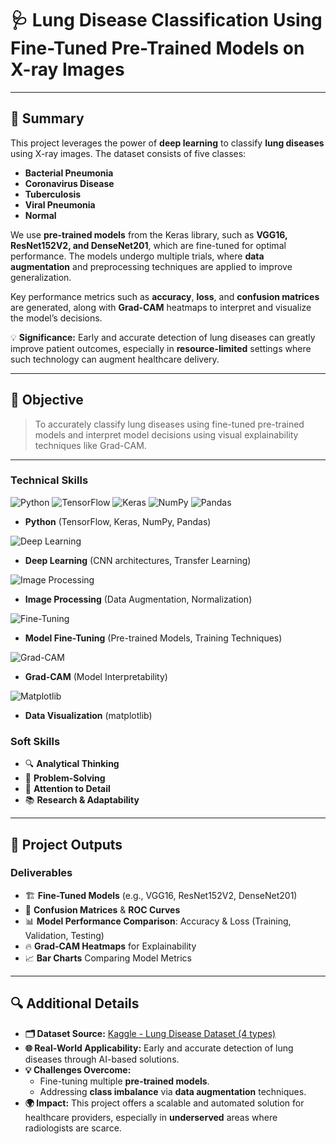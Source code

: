# 🩺 **Lung Disease Classification Using Fine-Tuned Pre-Trained Models on X-ray Images**

---

## 📜 **Summary**

This project leverages the power of **deep learning** to classify **lung diseases** using X-ray images. The dataset consists of five classes:

- **Bacterial Pneumonia**
- **Coronavirus Disease**
- **Tuberculosis**
- **Viral Pneumonia**
- **Normal**

We use **pre-trained models** from the Keras library, such as **VGG16, ResNet152V2, and DenseNet201**, which are fine-tuned for optimal performance. The models undergo multiple trials, where **data augmentation** and preprocessing techniques are applied to improve generalization.

Key performance metrics such as **accuracy**, **loss**, and **confusion matrices** are generated, along with **Grad-CAM** heatmaps to interpret and visualize the model’s decisions.

💡 **Significance:** Early and accurate detection of lung diseases can greatly improve patient outcomes, especially in **resource-limited** settings where such technology can augment healthcare delivery.

---

## 🎯 **Objective**
> To accurately classify lung diseases using fine-tuned pre-trained models and interpret model decisions using visual explainability techniques like Grad-CAM.

---
### **Technical Skills** 

![Python](https://img.shields.io/badge/-Python-3776AB?style=for-the-badge&logo=python&logoColor=white)
![TensorFlow](https://img.shields.io/badge/-TensorFlow-FF6F00?style=for-the-badge&logo=tensorflow&logoColor=white)
![Keras](https://img.shields.io/badge/-Keras-D00000?style=for-the-badge&logo=keras&logoColor=white)
![NumPy](https://img.shields.io/badge/-NumPy-013243?style=for-the-badge&logo=numpy&logoColor=white)
![Pandas](https://img.shields.io/badge/-Pandas-150458?style=for-the-badge&logo=pandas&logoColor=white)

- **Python** (TensorFlow, Keras, NumPy, Pandas)

![Deep Learning](https://img.shields.io/badge/-Deep%20Learning-FF6F00?style=for-the-badge&logo=deeplearning.ai&logoColor=white)
- **Deep Learning** (CNN architectures, Transfer Learning)

![Image Processing](https://img.shields.io/badge/-Image%20Processing-3498DB?style=for-the-badge&logo=opencv&logoColor=white)
- **Image Processing** (Data Augmentation, Normalization)

![Fine-Tuning](https://img.shields.io/badge/-Fine--Tuning-7D3C98?style=for-the-badge&logo=tensorflow&logoColor=white)
- **Model Fine-Tuning** (Pre-trained Models, Training Techniques)

![Grad-CAM](https://img.shields.io/badge/-Grad--CAM-FF4500?style=for-the-badge&logo=google&logoColor=white)
- **Grad-CAM** (Model Interpretability)

![Matplotlib](https://img.shields.io/badge/-Matplotlib-11557C?style=for-the-badge&logo=plotly&logoColor=white)
- **Data Visualization** (matplotlib)

### **Soft Skills**
- 🔍 **Analytical Thinking**
- 🧠 **Problem-Solving**
- 🎯 **Attention to Detail**
- 📚 **Research & Adaptability**
---

## 📝 **Project Outputs**

### **Deliverables**
- 🏗 **Fine-Tuned Models** (e.g., VGG16, ResNet152V2, DenseNet201)
- 🧮 **Confusion Matrices** & **ROC Curves**
- 📊 **Model Performance Comparison**: Accuracy & Loss (Training, Validation, Testing)
- 🔥 **Grad-CAM Heatmaps** for Explainability
- 📈 **Bar Charts** Comparing Model Metrics

---

## 🔍 **Additional Details**

- **🗂 Dataset Source:** [Kaggle - Lung Disease Dataset (4 types)](https://www.kaggle.com/)
- **🌐 Real-World Applicability:** Early and accurate detection of lung diseases through AI-based solutions.
- **💡 Challenges Overcome:**
  - Fine-tuning multiple **pre-trained models**.
  - Addressing **class imbalance** via **data augmentation** techniques.
- **🌍 Impact:** This project offers a scalable and automated solution for healthcare providers, especially in **underserved** areas where radiologists are scarce.
